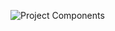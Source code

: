 ![Project Components](https://user-images.githubusercontent.com/113409665/210187560-cc25618c-1e49-4aaf-9c7d-18f320eb6999.png)
